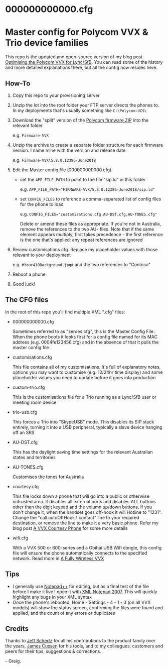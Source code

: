 # 000000000000.cfg
# Master config for Polycom VVX &amp; Trio device families

This repo is the updated and open-source version of my blog post [Optimising the Polycom VVX for Lync/SfB](https://greiginsydney.com/optimising-the-polycom-vvx-for-lync/).  You can read some of the history and more detailed explanations there, but all the config now resides here.

## How-To

1. Copy this repo to your provisioning server
2. Unzip the lot into the root folder your FTP server directs the phones to. In my deployments that's usually something like `C:\Polycom-UCS\`
3. Download the "split" version of the [Polycom firmware ZIP](https://support.polycom.com/content/support/north-america/usa/en/support/voice.html) into the relevant folder
  
   e.g. `Firmware-VVX`
4. Unzip the archive to create a separate folder structure for each firmware version. I name mine with the version and release date:
  
   e.g. `Firmware-VVX\5.8.0.12386-June2018`
5. Edit the Master config file (000000000000.cfg):
   - set the `APP_FILE_PATH` to point to the file "sip.ld" in this folder
  
     e.g. `APP_FILE_PATH="FIRMWARE-VVX/5.8.0.12386-June2018/sip.ld"`
   - set `CONFIG_FILES` to reference a comma-separated list of config files for the phone to load
  
     e.g. `CONFIG_FILES="customisations.cfg,AU-DST.cfg,AU-TONES.cfg"`
  
     Delete or amend these files as appropriate. If you're not in Australia, remove the references to the two AU- files.
     Note that if the same element appears multiply, first takes precedence - the first reference is the one that's applied: any repeat references are ignored
6. Review customisations.cfg. Replace my placeholder values with those relevant to your deployment
  
   e.g. `#Your410Background.jpg#` and the two references to "Contoso" 
7. Reboot a phone
8. Good luck!


## The CFG files
In the root of this repo you'll find multiple XML ".cfg" files:
- 000000000000.cfg
  
  Sometimes referred to as "zeroes.cfg", this is the Master Config File. When the phone boots it looks first for a config file named for its MAC address (e.g. 0004fe123456.cfg) and in the absence of that it pulls the master config file
- customisations.cfg
  
  This file contains all of my customisations. It's full of explanatory notes, options you may want to customise (e.g. 12/24hr time display) and some placeholder values you need to update before it goes into production
- custom-trio.cfg
  
  This is the customisations file for a Trio running as a Lync/SfB user or meeting room device
- trio-usb.cfg
  
  This forces a Trio into "SkypeUSB" mode. This disables its SIP stack entirely, turning it into a USB peripheral, typically a slave device hanging off an SRS
- AU-DST.cfg
  
  This has the daylight saving time settings for the relevant Australian states and territories
- AU-TONES.cfg
  
  Customises the tones for Australia
- courtesy.cfg
  
  This file locks down a phone that will go into a public or otherwise untrusted area. It disables all external ports and disables ALL buttons other than the digit keypad and the volumn up/down buttons.  If you don't change it, when the handset goes off-hook it will Hotline to "1231". Change the "call.autoOffHook.1.contact" line to your required destination, or remove the line to make it a very basic phone. Refer my blog post [A VVX Courtesy Phone](https://greiginsydney.com/a-vvx-courtesy-phone/) for some more details
- wifi.cfg
  
  With a VVX 500 or 600-series and a Obihai USB Wifi dongle, this config file will ensure the phone automatically connects to the specified network. Read more in [A Fully Wireless VVX](https://greiginsydney.com/a-fully-wireless-vvx/)


## Tips
- I generally use [Notepad++](https://notepad-plus-plus.org/) for editing, but as a final test of the file before I make it live I open it with [XML Notepad 2007](https://www.microsoft.com/en-us/download/details.aspx?id=7973). This will quickly highlight any bugs in your XML syntax
- Once the phone's rebooted, Home - Settings - 4 - 1 - 3 (on all VVX models) will show the status screen, confirming the files were found and applied, and the count of any errors or duplicates


## Credits

Thanks to [Jeff Schertz](http://blog.schertz.name/) for all his contributions to the product family over the years, [James Cussen](https://www.myskypelab.com/) for his tools, and to my colleagues, customers and peers for their tips, suggestions & corrections.


 
 

\- Greig.
